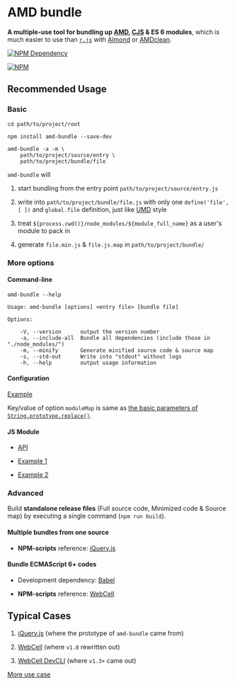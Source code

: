 # AMD bundle

**A multiple-use tool for bundling up [AMD](https://github.com/amdjs/amdjs-api/blob/master/AMD.md), [CJS](http://wiki.commonjs.org/wiki/Modules) & ES 6 modules**,
which is much easier to use than [`r.js`](https://github.com/requirejs/r.js) with [Almond](https://github.com/requirejs/almond) or [AMDclean](https://github.com/gfranko/amdclean).

[![NPM Dependency](https://david-dm.org/TechQuery/AMD_bundle.js.svg)](https://david-dm.org/TechQuery/AMD_bundle.js)

[![NPM](https://nodei.co/npm/amd-bundle.png?downloads=true&downloadRank=true&stars=true)](https://nodei.co/npm/amd-bundle/)



## Recommended Usage


### Basic

```Shell
cd path/to/project/root

npm install amd-bundle --save-dev

amd-bundle -a -m \
    path/to/project/source/entry \
    path/to/project/bundle/file
```

`amd-bundle` will

 1. start bundling from the entry point `path/to/project/source/entry.js`

 2. write into `path/to/project/bundle/file.js` with only one `define('file', [ ])` and `global.file` definition, just like [UMD](https://github.com/umdjs/umd) style

 3. treat `${process.cwd()}/node_modules/${module_full_name}` as a user's module to pack in

 4. generate `file.min.js` & `file.js.map` in `path/to/project/bundle/`


### More options

#### Command-line

`amd-bundle --help`

    Usage: amd-bundle [options] <entry file> [bundle file]

    Options:

        -V, --version      output the version number
        -a, --include-all  Bundle all dependencies (include those in "./node_modules/")
        -m, --minify       Generate minified source code & source map
        -s, --std-out      Write into "stdout" without logs
        -h, --help         output usage information

#### Configuration

[Example](https://github.com/TechQuery/AMD_bundle.js/blob/master/package.json#L75)

Key/value of option `moduleMap` is same as [the basic parameters of `String.prototype.replace()`](https://developer.mozilla.org/en-US/docs/Web/JavaScript/Reference/Global_Objects/String/replace#Parameters).

#### JS Module

 - [API](https://techquery.github.io/AMD_bundle.js/class/source/Package.js~Package.html#instance-method-bundle)

 - [Example 1](https://github.com/TechQuery/AMD_bundle.js/blob/master/source/index.js#L48)

 - [Example 2](https://github.com/EasyWebApp/DevCLI/blob/master/source/Component.js#L124)


### Advanced

Build **standalone release files** (Full source code, Minimized code & Source map) by executing a single command (`npm run build`).

#### Multiple bundles from one source

 - **NPM-scripts** reference: [iQuery.js](https://github.com/TechQuery/iQuery.js/blob/master/package.json#L26)

#### Bundle ECMAScript 6+ codes

 - Development dependency: [Babel](https://babeljs.io/)

 - **NPM-scripts** reference: [WebCell](https://github.com/EasyWebApp/WebCell/blob/master/package.json#L32)



## Typical Cases

 1. [iQuery.js](https://techquery.github.io/iQuery.js/) (where the prototype of `amd-bundle` came from)

 2. [WebCell](https://web-cell.tk/) (where `v1.0` rewritten out)

 3. [WebCell DevCLI](https://easywebapp.github.io/DevCLI/) (where `v1.3+` came out)

[More use case](https://github.com/TechQuery/AMD_bundle.js/network/dependents)

